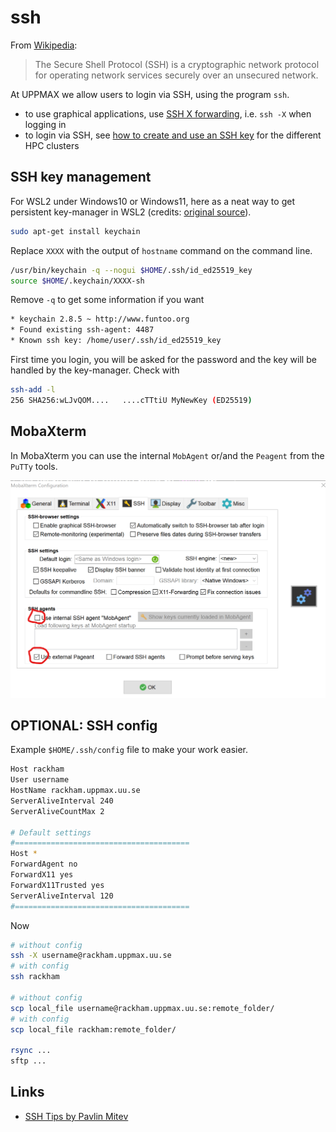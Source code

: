 # ssh

From [Wikipedia](https://en.wikipedia.org/wiki/Secure_Shell):

> The Secure Shell Protocol (SSH) is a cryptographic network protocol
> for operating network services securely over an unsecured network.

At UPPMAX we allow users to login via SSH, using the program `ssh`.

- to use graphical applications, use [SSH X forwarding](ssh_x_forwarding.md),
  i.e. `ssh -X` when logging in
- to login via SSH, see [how to create and use an SSH key](ssh_key_use.md) for the different HPC clusters

## SSH key management

For WSL2 under Windows10 or Windows11,
here as a neat way to get persistent key-manager in WSL2 (credits: [original source](https://esc.sh/blog/ssh-agent-windows10-wsl2/)).

```bash
sudo apt-get install keychain
```

Replace `XXXX` with the output of `hostname` command on the command line.

```bash
/usr/bin/keychain -q --nogui $HOME/.ssh/id_ed25519_key
source $HOME/.keychain/XXXX-sh
```

Remove `-q` to get some information if you want

```bash
* keychain 2.8.5 ~ http://www.funtoo.org
* Found existing ssh-agent: 4487
* Known ssh key: /home/user/.ssh/id_ed25519_key
```

First time you login, you will be asked for the password and the key will be handled by the key-manager. Check with

```bash
ssh-add -l
256 SHA256:wLJvQOM....   ....cTTtiU MyNewKey (ED25519)
```

## MobaXterm

In MobaXterm you can use the internal `MobAgent` or/and the `Peagent`
from the `PuTTy` tools.

![MobaXterm](./img/mobaxterm_use_internal_ssh_agend_mobagent.png)

## OPTIONAL: SSH config

Example `$HOME/.ssh/config` file to make your work easier.

```bash
Host rackham
User username
HostName rackham.uppmax.uu.se
ServerAliveInterval 240
ServerAliveCountMax 2

# Default settings
#=======================================
Host *
ForwardAgent no
ForwardX11 yes
ForwardX11Trusted yes
ServerAliveInterval 120
#=======================================
```

Now

```bash
# without config
ssh -X username@rackham.uppmax.uu.se
# with config
ssh rackham

# without config
scp local_file username@rackham.uppmax.uu.se:remote_folder/
# with config
scp local_file rackham:remote_folder/

rsync ...
sftp ...
```

## Links

- [SSH Tips by Pavlin Mitev](https://hackmd.io/@pmitev/SSH_tips)
